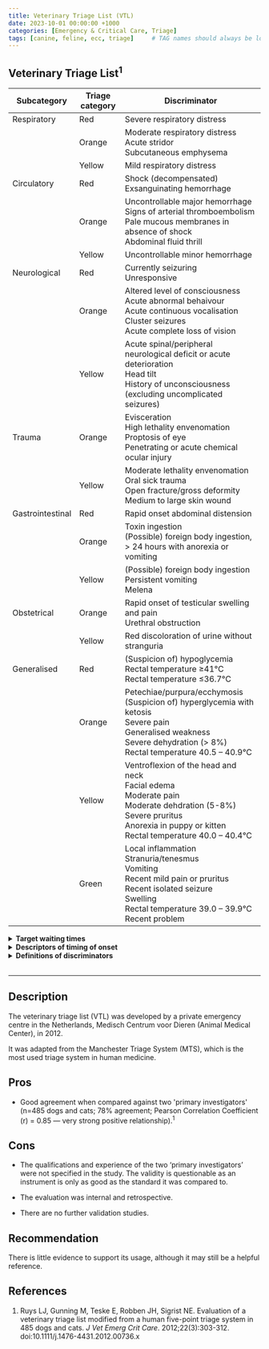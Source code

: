 ```yaml
---
title: Veterinary Triage List (VTL)
date: 2023-10-01 00:00:00 +1000
categories: [Emergency & Critical Care, Triage]
tags: [canine, feline, ecc, triage]     # TAG names should always be lowercase
---
```


## Veterinary Triage List<sup>1</sup>

|Subcategory|Triage category|Discriminator|
| --- | --- | --- |
| Respiratory | Red | Severe respiratory distress |
| | Orange | Moderate respiratory distress <br>Acute stridor <br>Subcutaneous emphysema |
| | Yellow | Mild respiratory distress
| Circulatory | Red | Shock (decompensated) <br>Exsanguinating hemorrhage |
| | Orange | Uncontrollable major hemorrhage <br>Signs of arterial thromboembolism <br>Pale mucous membranes in absence of shock <br>Abdominal fluid thrill |
| | Yellow | Uncontrollable minor hemorrhage |
| Neurological | Red | Currently seizuring <br>Unresponsive |
| | Orange | Altered level of consciousness <br>Acute abnormal behaivour <br>Acute continuous vocalisation <br>Cluster seizures <br>Acute complete loss of vision |
| | Yellow | Acute spinal/peripheral neurological deficit or acute deterioration <br>Head tilt <br>History of unconsciousness (excluding uncomplicated seizures) |
| Trauma | Orange | Evisceration <br>High lethality envenomation <br>Proptosis of eye <br>Penetrating or acute chemical ocular injury |
| | Yellow | Moderate lethality envenomation <br>Oral sick trauma <br>Open fracture/gross deformity <br>Medium to large skin wound |
|Gastrointestinal | Red | Rapid onset abdominal distension |
| | Orange | Toxin ingestion <br>(Possible) foreign body ingestion, > 24 hours with anorexia or vomiting |
| | Yellow | (Possible) foreign body ingestion <br>Persistent vomiting <br>Melena |
| Obstetrical | Orange | Rapid onset of testicular swelling and pain <br>Urethral obstruction |
| | Yellow | Red discoloration of urine without stranguria |
| Generalised | Red | (Suspicion of) hypoglycemia <br>Rectal temperature ≥41°C <br>Rectal temperature ≤36.7°C |
| | Orange | Petechiae/purpura/ecchymosis <br>(Suspicion of) hyperglycemia with ketosis <br>Severe pain <br>Generalised weakness <br>Severe dehydration (> 8%) <br>Rectal temperature 40.5 – 40.9°C |
| | Yellow | Ventroflexion of the head and neck <br>Facial edema <br>Moderate pain <br>Moderate dehdration (5-8%) <br>Severe pruritus <br>Anorexia in puppy or kitten <br>Rectal temperature 40.0 – 40.4°C |
| | Green | Local inflammation <br>Stranuria/tenesmus <br>Vomiting <br>Recent mild pain or pruritus <br>Recent isolated seizure <br>Swelling <br>Rectal temperature 39.0 – 39.9°C <br>Recent problem |

<details>

  <summary>
  <b>Target waiting times</b>  
  </summary>

<table style="width: 100%">
  <tr style="border-bottom: 1px solid #DDE0E1">
    <td><b>Colour</b></td>
    <td><b>Target waiting time (mins)</b></td>
  </tr>
  <tr>
    <td>Red</td>
    <td>0</td>
  </tr>
  <tr>
    <td>Orange</td>
    <td>15</td>
  </tr>
  <tr>
    <td>Yellow</td>
    <td>30-60</td>
  </tr>
  <tr>
    <td>Green</td>
    <td>120</td>
  </tr>
</table>

</details>

<details>

  <summary>
  <b>Descriptors of timing of onset</b>
  </summary>

<table>
  <tr>
    <td>Abrupt</td>
    <td>Within seconds to minutes</td>
  </tr>
  <tr>
    <td>Acute</td>
    <td>Within the preceeding 12 hours</td>
  </tr>
  <tr>
    <td>Rapid</td>
    <td>Within the preceeding 24 hours</td>
  </tr>
  <tr>
    <td>Recent</td>
    <td>Within the preceeding 7 days</td>
  </tr>
</table>

</details>

<details>

<summary>
<b>Definitions of discriminators</b>
</summary>

<table style="width: 100%">
  <tr style="border-bottom: 1px solid #DDE0E1">
    <td><b>Discriminators</b></td>
    <td><b>Definition</b></td>
  </tr>
  <tr>
    <td>Anorexia in puppy or kitten	</td>
    <td>A dog or cat younger than 12 weeks that has not eaten for ≥12 hours.</td>
  </tr>
  <tr>
    <td>Cluster seizures</td>
    <td>More than 2 generalized seizures in 24 hours.</td>
  </tr>
  <tr>
    <td>Dehydration</td>
    <td>Severe (>8%) – tented skin stands in place, prolonged capillary refill time but < 2 seconds, sunken eyes and dry mucous membranes.</td>
  </tr>
  <tr>
    <td></td>
    <td>Moderate (5–8%) – subtle decrease in skin turgor, slight prolongation in capillary refill time, eyes possibly sunken in orbit, possible dry mucous membranes.</td>
  </tr>
  <tr>
    <td>General weakness</td>
    <td>A general reduction in muscle tone combined with mental depression. Animals are usually able to stand or walk but are reluctant to rise and will lay down as soon as they are allowed.</td>
  </tr>
  <tr>
    <td>Gross deformity</td>
    <td>Gross and abnormal angulation or rotation is implied.</td>
  </tr>
  <tr>
    <td>Hemorrhage</td>
    <td>Exsanguinating – occurring at such a rate that death will ensue unless the bleeding is stopped.</td>
  </tr>
  <tr>
    <td></td>
    <td>Uncontrollable major – not rapidly controlled by the application of sustained direct pressure and in which blood continues to flow heavily or soak through large dressings quickly.</td>
  </tr>
  <tr>
    <td></td>
    <td>Uncontrollable minor – not rapidly controlled by the application of sustained direct pressure and in which blood continues to flow slightly or ooze.</td>
  </tr>
  <tr>
    <td>Hypoglycemia</td>
    <td>Serum glucose ≤3.3 mmol/L (60 mg/dL). Animals that are on insulin therapy and lethargic puppies and kittens are at risk of hypoglycemia. Typical signs include decreased responsiveness, general weakness, and a staring look.</td>
  </tr>
  <tr>
    <td>Hyperglycemia with ketosis</td>
    <td>Serum glucose ≥11 mmol/L (200 mg/dL) combined with signs of ketosis. Animals with a history of diabetes mellitus that did not receive insulin for a certain period of time are at risk of having hyperglycemia with ketosis. Sometimes an acetone breath can be perceived.</td>
  </tr>
  <tr>
    <td>Medium to large skin wounds</td>
    <td>Subjective assessment. Lacerations of skin and subcutis that are medium to large for the size of the animal are implied. In deeper wounds pain assessment will prevail.</td>
  </tr>
  <tr>
    <td>Persistent vomiting</td>
    <td>Vomiting that is continuous or that occurs without any respite between episodes.</td>
  </tr>
  <tr>
    <td>Pain</td>
    <td>Severe: Uncontrollable and intense. Stops normal activities. Animals may cry out when touched and may become tachycardiac and tachypneic. Painful extremities will not be used or the animal is unable or unwilling to rise.</td>
  </tr>
  <tr>
    <td></td>
    <td>Moderate: Stops some activities. Animals may respond with groaning when touched, may demonstrate trembling and can have anorexia. Painful extremities will most likely not be used.</td>
  </tr>
  <tr>
    <td></td>
    <td>Mild: Animals can perform most activities. Painful extremities will still be (intermittently) used.</td>
  </tr>
  <tr>
    <td>Respiratory distress</td>
    <td>Severe: Directly life threatening or rapidly worsening. Patient can have blue or very pale mucous membranes, open mouth breathing, increased work of breathing, may demonstrate exhaustion or depression, may have oral moist breathing sounds, and very likely have abnormal lung sounds.</td>
  </tr>
  <tr>
    <td></td>
    <td>Moderate: Not immediately life threatening, not worsened in the past hour. Animals can have pale or pink mucous membranes, clear increased work of breathing, may have (intermittent) open mouth breathing, especially when stressed and may have abnormal lung sounds.</td>
  </tr>
  <tr>
    <td></td>
    <td>Mild: Mildly increased work of breathing. Patients do not have open mouth breathing, do not require oxygen therapy and may have localized abnormal lung sounds.</td>
  </tr>
  <tr>
    <td>Shock (decompensated)</td>
    <td>Inadequate perfusion of tissues. Classical symptoms of early decompensated shock include a reduced level of consciousness, pale mucous membranes, a capillary refill time > 2 seconds, poor peripheral pulse quality, low rectal and peripheral temperature, bradycardia in cats (defined as a heart rate <120/min) and tachycardia in dogs (defined as a heart rate >160/ min). Symptoms of late decompensated shock include bradycardia and an absent capillary refill time.</td>
  </tr>
</table>

</details><br>

---

## Description

The veterinary triage list (VTL) was developed by a private emergency centre in the Netherlands, Medisch Centrum voor Dieren (Animal Medical Center), in 2012.

It was adapted from the Manchester Triage System (MTS), which is the most used triage system in human medicine.

## Pros

- Good agreement when compared against two 'primary investigators' (n=485 dogs and cats; 78% agreement; Pearson Correlation Coefficient (r) = 0.85 — very strong positive relationship).<sup>1</sup>

## Cons

- The qualifications and experience of the two ‘primary investigators’ were not specified in the study. The validity is questionable as an instrument is only as good as the standard it was compared to.

- The evaluation was internal and retrospective.

- There are no further validation studies.

## Recommendation

There is little evidence to support its usage, although it may still be a helpful reference.

## References

1. Ruys LJ, Gunning M, Teske E, Robben JH, Sigrist NE. Evaluation of a veterinary triage list modified from a human five-point triage system in 485 dogs and cats. *J Vet Emerg Crit Care*. 2012;22(3):303-312. doi:10.1111/j.1476-4431.2012.00736.x